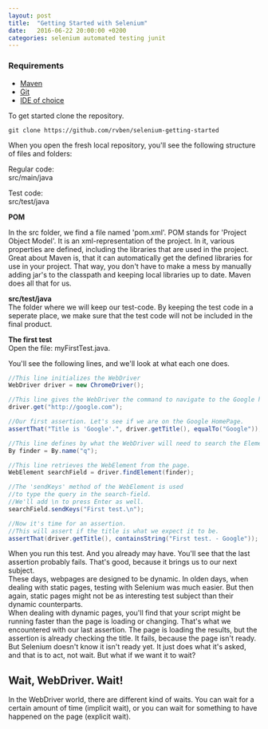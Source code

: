 ```yaml
---
layout: post
title:  "Getting Started with Selenium"
date:   2016-06-22 20:00:00 +0200
categories: selenium automated testing junit
---
```

### Requirements ###
- [Maven](https://maven.apache.org/download.cgi)
- [Git](https://git-scm.com/)
- [IDE of choice](https://www.jetbrains.com/idea/download/)

To get started clone the repository.
```
git clone https://github.com/rvben/selenium-getting-started
```
When you open the fresh local repository, you'll see the following structure of files and folders:

Regular code:  
src/main/java

Test code:  
src/test/java

**POM**

In the src folder, we find a file named 'pom.xml'. POM stands for 'Project Object Model'. It is an xml-representation of the project. In it, various properties are defined, including the libraries that are used in the project.  
Great about Maven is, that it can automatically get the defined libraries for use in your project. That way, you don't have to make a mess by manually adding jar's to the classpath and keeping local libraries up to date. Maven does all that for us.


**src/test/java**  
The folder where we will keep our test-code. By keeping the test code in a seperate place, we make sure that the test code will not be included in the final product.


**The first test**  
Open the file: myFirstTest.java.

You'll see the following lines, and we'll look at what each one does.

```java
//This line initializes the WebDriver
WebDriver driver = new ChromeDriver();

//This line gives the WebDriver the command to navigate to the Google homepage.
driver.get("http://google.com");

//Our first assertion. Let's see if we are on the Google HomePage.
assertThat("Title is 'Google'.", driver.getTitle(), equalTo("Google"));

//This line defines by what the WebDriver will need to search the Element, as we'll see below.
By finder = By.name("q");

//This line retrieves the WebElement from the page.
WebElement searchField = driver.findElement(finder);

//The 'sendKeys' method of the WebElement is used
//to type the query in the search-field.
//We'll add \n to press Enter as well.
searchField.sendKeys("First test.\n");

//Now it's time for an assertion.
//This will assert if the title is what we expect it to be.
assertThat(driver.getTitle(), containsString("First test. - Google"));
```

When you run this test. And you already may have. You'll see that the last assertion probably fails. That's good, because it brings us to our next subject.  
These days, webpages are designed to be dynamic. In olden days, when dealing with static pages, testing with Selenium was much easier. But then again, static pages might not be as interesting test subject than their dynamic counterparts.  
When dealing with dynamic pages, you'll find that your script might be running faster than the page is loading or changing. That's what we encountered with our last assertion. The page is loading the results, but the assertion is already checking the title. It fails, because the page isn't ready. But Selenium doesn't know it isn't ready yet. It just does what it's asked, and that is to act, not wait. But what if we want it to wait?  

## Wait, WebDriver. Wait! ##
In the WebDriver world, there are different kind of waits. You can wait for a certain amount of time (implicit wait), or you can wait for something to have happened on the page (explicit wait).
